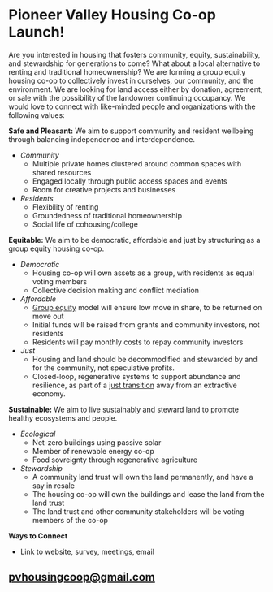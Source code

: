 # Pioneer Valley Housing Co-op Launch!

Are you interested in housing that fosters community, equity, sustainability, and stewardship for generations to come? What about a local alternative to renting and traditional homeownership? We are forming a group equity housing co-op to collectively invest in ourselves, our community, and the environment. We are looking for land access either by donation, agreement, or sale with the possibility of the landowner continuing occupancy. We would love to connect with like-minded people and organizations with the following values:

**Safe and Pleasant:** We aim to support community and resident wellbeing through balancing independence and interdependence.
* *Community*
  * Multiple private homes clustered around common spaces with shared resources  
  * Engaged locally through public access spaces and events
  * Room for creative projects and businesses
* *Residents*
  * Flexibility of renting
  * Groundedness of traditional homeownership 
  * Social life of cohousing/college

**Equitable:** We aim to be democratic, affordable and just by structuring as a group equity housing co-op. 
* *Democratic*
  * Housing co-op will own assets as a group, with residents as equal voting members
  * Collective decision making and conflict mediation
* *Affordable* 
  * [Group equity](https://www.nasco.coop/development/handbook/equity) model will ensure low move in share, to be returned on move out
  * Initial funds will be raised from grants and community investors, not residents
  * Residents will pay monthly costs to repay community investors 
* *Just*
  * Housing and land should be decommodified and stewarded by and for the community, not speculative profits.
  * Closed-loop, regenerative systems to support abundance and resilience, as part of a [just transition](https://movementgeneration.org/wp-content/uploads/2016/11/JT_booklet_English_SPREADs_web.pdf) away from an extractive economy.

**Sustainable:** We aim to live sustainably and steward land to promote healthy ecosystems and people.
* *Ecological*
  * Net-zero buildings using passive solar 
  * Member of renewable energy co-op
  * Food sovreignty through regenerative agriculture 
* *Stewardship*
  * A community land trust will own the land permanently, and have a say in resale
  * The housing co-op will own the buildings and lease the land from the land trust
  * The land trust and other community stakeholders will be voting members of the co-op 

**Ways to Connect**
* Link to website, survey, meetings, email 
## [pvhousingcoop@gmail.com](pvhousingcoop@gmail.com)
